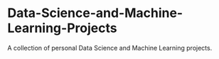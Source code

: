 # Data-Science-and-Machine-Learning-Projects
A collection of personal Data Science and Machine Learning projects.

